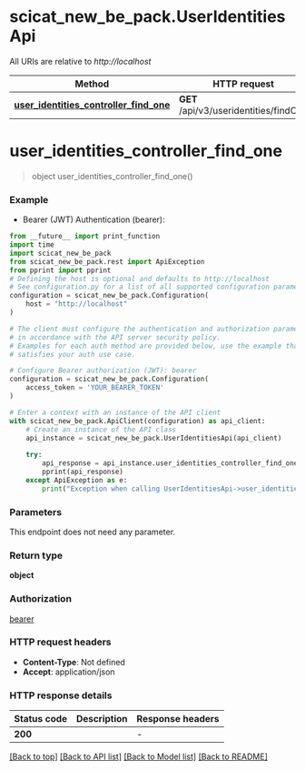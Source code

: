 # scicat_new_be_pack.UserIdentitiesApi

All URIs are relative to *http://localhost*

Method | HTTP request | Description
------------- | ------------- | -------------
[**user_identities_controller_find_one**](UserIdentitiesApi.md#user_identities_controller_find_one) | **GET** /api/v3/useridentities/findOne | 


# **user_identities_controller_find_one**
> object user_identities_controller_find_one()



### Example

* Bearer (JWT) Authentication (bearer):
```python
from __future__ import print_function
import time
import scicat_new_be_pack
from scicat_new_be_pack.rest import ApiException
from pprint import pprint
# Defining the host is optional and defaults to http://localhost
# See configuration.py for a list of all supported configuration parameters.
configuration = scicat_new_be_pack.Configuration(
    host = "http://localhost"
)

# The client must configure the authentication and authorization parameters
# in accordance with the API server security policy.
# Examples for each auth method are provided below, use the example that
# satisfies your auth use case.

# Configure Bearer authorization (JWT): bearer
configuration = scicat_new_be_pack.Configuration(
    access_token = 'YOUR_BEARER_TOKEN'
)

# Enter a context with an instance of the API client
with scicat_new_be_pack.ApiClient(configuration) as api_client:
    # Create an instance of the API class
    api_instance = scicat_new_be_pack.UserIdentitiesApi(api_client)
    
    try:
        api_response = api_instance.user_identities_controller_find_one()
        pprint(api_response)
    except ApiException as e:
        print("Exception when calling UserIdentitiesApi->user_identities_controller_find_one: %s\n" % e)
```

### Parameters
This endpoint does not need any parameter.

### Return type

**object**

### Authorization

[bearer](../README.md#bearer)

### HTTP request headers

 - **Content-Type**: Not defined
 - **Accept**: application/json

### HTTP response details
| Status code | Description | Response headers |
|-------------|-------------|------------------|
**200** |  |  -  |

[[Back to top]](#) [[Back to API list]](../README.md#documentation-for-api-endpoints) [[Back to Model list]](../README.md#documentation-for-models) [[Back to README]](../README.md)


